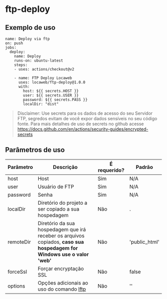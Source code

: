 # ftp-deploy

## Exemplo de uso

```
name: Deploy via ftp
on: push
jobs:
  deploy:
    name: Deploy
    runs-on: ubuntu-latest
    steps:
    - uses: actions/checkout@v2

    - name: FTP Deploy Locaweb
      uses: locaweb/ftp-deploy@1.0.0
      with:
        host: ${{ secrets.HOST }} 
        user: ${{ secrets.USER }}
        password: ${{ secrets.PASS }}
        localDir: "dist"
```


> Disclaimer: Use secrets para os dados de acesso do seu Servidor FTP, segredos evitam de você expor dados sensíveis no seu código fonte. Para mais detalhes de uso de secrets no github acesse https://docs.github.com/en/actions/security-guides/encrypted-secrets 

## Parâmetros de uso

Parâmetro | Descrição | É requerido? | Padrão
--- | --- | --- | ---
host | Host | Sim | N/A
user | Usuário de FTP | Sim | N/A
password | Senha | Sim | N/A
localDir | Diretório do projeto a ser copiado a sua hospedagem | Não | .
remoteDir | Diretório da sua hospedagem que irá receber os arquivos copiados, **caso sua hospedagem for Windows use o valor 'web'** | Não | 'public_html'
forceSsl | Forçar encryptação SSL | Não | false
options | Opções adicionais ao uso do comando [lftp](http://lftp.yar.ru/lftp-man.pdf) | Não | ''
